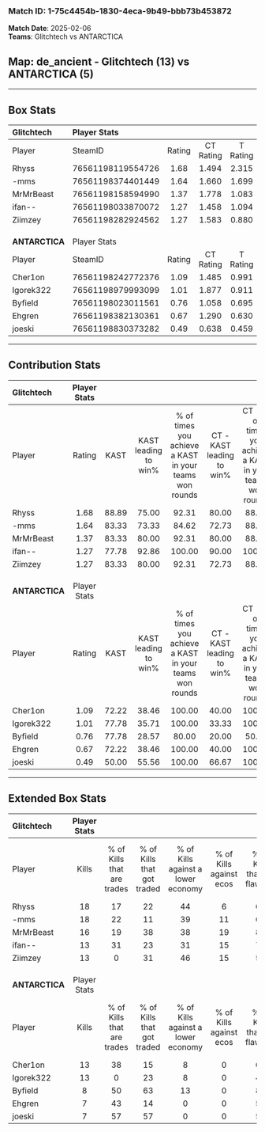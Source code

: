### Match ID: 1-75c4454b-1830-4eca-9b49-bbb73b453872  
**Match Date**: 2025-02-06  
**Teams**: Glitchtech vs ANTARCTICA  

## **Map**: de_ancient - Glitchtech (13) vs ANTARCTICA (5)  
---  

## Box Stats  

| **Glitchtech** | Player Stats      |        |           |          |       |       |       |         |        |      |     |
| :- | :- | :-: | :-: | :-: | :-: | :-: | :-: | :-: | :-: | :-: | :-: |
| Player         | SteamID           | Rating | CT Rating | T Rating | KAST  |  ADR  | Kills | Assists | Deaths | K/D  | HS% |
| Rhyss          | 76561198119554726 |  1.68  |   1.494   |  2.315   | 88.89 | 105.2 |  18   |    6    |   9    | 2.00 | 50  |
| -mms           | 76561198374401449 |  1.64  |   1.660   |  1.699   | 83.33 | 101.4 |  18   |    3    |   8    | 2.25 | 50  |
| MrMrBeast      | 76561198158594990 |  1.37  |   1.778   |  1.083   | 83.33 | 80.5  |  16   |    5    |   12   | 1.33 | 18  |
| ifan--         | 76561198033870072 |  1.27  |   1.458   |  1.094   | 77.78 | 85.9  |  13   |    7    |   10   | 1.30 | 38  |
| Ziimzey        | 76561198282924562 |  1.27  |   1.583   |  0.880   | 83.33 | 72.5  |  13   |    2    |   9    | 1.44 | 53  |
|                |                   |        |           |          |       |       |       |         |        |      |     |
|                |                   |        |           |          |       |       |       |         |        |      |     |
|                |                   |        |           |          |       |       |       |         |        |      |     |
| **ANTARCTICA** | Player Stats      |        |           |          |       |       |       |         |        |      |     |
| Player         | SteamID           | Rating | CT Rating | T Rating | KAST  |  ADR  | Kills | Assists | Deaths | K/D  | HS% |
| Cher1on        | 76561198242772376 |  1.09  |   1.485   |  0.991   | 72.22 | 85.6  |  13   |    4    |   14   | 0.93 | 38  |
| Igorek322      | 76561198979993099 |  1.01  |   1.877   |  0.911   | 77.78 | 79.2  |  13   |    7    |   18   | 0.72 | 69  |
| Byfield        | 76561198023011561 |  0.76  |   1.058   |  0.695   | 77.78 | 48.1  |   8   |    6    |   15   | 0.53 | 50  |
| Ehgren         | 76561198382130361 |  0.67  |   1.290   |  0.630   | 72.22 | 51.3  |   7   |    5    |   15   | 0.47 | 28  |
| joeski         | 76561198830373282 |  0.49  |   0.638   |  0.459   | 50.00 | 57.4  |   7   |    3    |   16   | 0.44 | 28  |
---  

## Contribution Stats  

| **Glitchtech** | Player Stats |       |                      |                                                        |                           |                                                             |                          |                                                            |
| :- | :-: | :-: | :-: | :-: | :-: | :-: | :-: | :-: |
| Player         |    Rating    | KAST  | KAST leading to win% | % of times you achieve a KAST in your teams won rounds | CT - KAST leading to win% | CT - % of times you achieve a KAST in your teams won rounds | T - KAST leading to win% | T - % of times you achieve a KAST in your teams won rounds |
| Rhyss          |     1.68     | 88.89 |        75.00         |                         92.31                          |           80.00           |                            88.89                            |          66.67           |                           100.00                           |
| -mms           |     1.64     | 83.33 |        73.33         |                         84.62                          |           72.73           |                            88.89                            |          75.00           |                           75.00                            |
| MrMrBeast      |     1.37     | 83.33 |        80.00         |                         92.31                          |           80.00           |                            88.89                            |          80.00           |                           100.00                           |
| ifan--         |     1.27     | 77.78 |        92.86         |                         100.00                         |           90.00           |                           100.00                            |          100.00          |                           100.00                           |
| Ziimzey        |     1.27     | 83.33 |        80.00         |                         92.31                          |           72.73           |                            88.89                            |          100.00          |                           100.00                           |
|                |              |       |                      |                                                        |                           |                                                             |                          |                                                            |
|                |              |       |                      |                                                        |                           |                                                             |                          |                                                            |
|                |              |       |                      |                                                        |                           |                                                             |                          |                                                            |
| **ANTARCTICA** | Player Stats |       |                      |                                                        |                           |                                                             |                          |                                                            |
| Player         |    Rating    | KAST  | KAST leading to win% | % of times you achieve a KAST in your teams won rounds | CT - KAST leading to win% | CT - % of times you achieve a KAST in your teams won rounds | T - KAST leading to win% | T - % of times you achieve a KAST in your teams won rounds |
| Cher1on        |     1.09     | 72.22 |        38.46         |                         100.00                         |           40.00           |                           100.00                            |          37.50           |                           100.00                           |
| Igorek322      |     1.01     | 77.78 |        35.71         |                         100.00                         |           33.33           |                           100.00                            |          37.50           |                           100.00                           |
| Byfield        |     0.76     | 77.78 |        28.57         |                         80.00                          |           20.00           |                            50.00                            |          33.33           |                           100.00                           |
| Ehgren         |     0.67     | 72.22 |        38.46         |                         100.00                         |           40.00           |                           100.00                            |          37.50           |                           100.00                           |
| joeski         |     0.49     | 50.00 |        55.56         |                         100.00                         |           66.67           |                           100.00                            |          50.00           |                           100.00                           |
---  

## Extended Box Stats  

| **Glitchtech** | Player Stats |                            |                            |                                    |                         |                              |                                 |        |                             |                                     |                          |                               |                            |
| :- | :-: | :-: | :-: | :-: | :-: | :-: | :-: | :-: | :-: | :-: | :-: | :-: | :-: |
| Player         |    Kills     | % of Kills that are trades | % of Kills that got traded | % of Kills against a lower economy | % of Kills against ecos | % of Kills that are flawless | % of Kills that are close duels | Deaths | % of Deaths that get traded | % of Deaths against a lower economy | % of Deaths against ecos | % of Deaths that are flawless | % of Deaths that are close |
| Rhyss          |      18      |             17             |             22             |                 44                 |            6            |              61              |                6                |   9    |             33              |                 11                  |            0             |              44               |             22             |
| -mms           |      18      |             22             |             11             |                 39                 |           11            |              67              |               11                |   8    |             25              |                 38                  |            0             |              88               |             25             |
| MrMrBeast      |      16      |             19             |             38             |                 38                 |           19            |              81              |                6                |   12   |             50              |                 42                  |            8             |              75               |             8              |
| ifan--         |      13      |             31             |             23             |                 31                 |           15            |              77              |               15                |   10   |             20              |                 30                  |            0             |              60               |             10             |
| Ziimzey        |      13      |             0              |             31             |                 46                 |           15            |              54              |               23                |   9    |             22              |                 33                  |            11            |              67               |             0              |
|                |              |                            |                            |                                    |                         |                              |                                 |        |                             |                                     |                          |                               |                            |
|                |              |                            |                            |                                    |                         |                              |                                 |        |                             |                                     |                          |                               |                            |
|                |              |                            |                            |                                    |                         |                              |                                 |        |                             |                                     |                          |                               |                            |
| **ANTARCTICA** | Player Stats |                            |                            |                                    |                         |                              |                                 |        |                             |                                     |                          |                               |                            |
| Player         |    Kills     | % of Kills that are trades | % of Kills that got traded | % of Kills against a lower economy | % of Kills against ecos | % of Kills that are flawless | % of Kills that are close duels | Deaths | % of Deaths that get traded | % of Deaths against a lower economy | % of Deaths against ecos | % of Deaths that are flawless | % of Deaths that are close |
| Cher1on        |      13      |             38             |             15             |                 8                  |            0            |              69              |                8                |   14   |             14              |                  7                  |            0             |              71               |             14             |
| Igorek322      |      13      |             0              |             23             |                 8                  |            0            |              46              |               23                |   18   |             39              |                  6                  |            0             |              61               |             11             |
| Byfield        |      8       |             50             |             63             |                 13                 |            0            |              88              |                0                |   15   |             13              |                  7                  |            0             |              67               |             7              |
| Ehgren         |      7       |             43             |             14             |                 0                  |            0            |              57              |               29                |   15   |             40              |                  7                  |            0             |              60               |             13             |
| joeski         |      7       |             57             |             57             |                 0                  |            0            |              57              |                0                |   16   |             13              |                  6                  |            0             |              81               |             13             |
